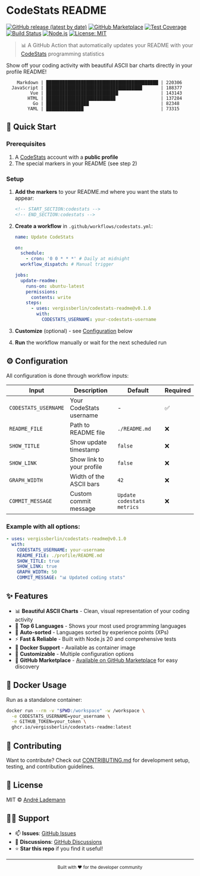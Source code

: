# CodeStats README

[![GitHub release (latest by date)](https://img.shields.io/github/v/release/vergissberlin/codestats-readme?style=flat-square)](https://github.com/vergissberlin/codestats-readme/releases)
[![GitHub Marketplace](https://img.shields.io/badge/GitHub-Marketplace-blue?style=flat-square&logo=github)](https://github.com/marketplace/actions/codestats-readme)
[![Test Coverage](https://img.shields.io/badge/coverage-100%25-brightgreen?style=flat-square)](./CONTRIBUTING.md#testing)
[![Build Status](https://img.shields.io/github/actions/workflow/status/vergissberlin/codestats-readme/test.yml?branch=main&style=flat-square)](https://github.com/vergissberlin/codestats-readme/actions)
[![Node.js](https://img.shields.io/badge/node.js-20-green?style=flat-square&logo=node.js)](https://nodejs.org/)
[![License: MIT](https://img.shields.io/badge/License-MIT-yellow?style=flat-square)](https://opensource.org/licenses/MIT)

> 📊 A GitHub Action that automatically updates your README with your [CodeStats](https://codestats.net/) programming statistics

Show off your coding activity with beautiful ASCII bar charts directly in your profile README!

<!-- START_SECTION:codestats -->
```text
    Markdown | ██████████████████████████████████████████ | 220306
  JavaScript | ████████████████████████████████████       | 188377
         Vue | ███████████████████████████                | 143143
        HTML | ██████████████████████████                 | 137284
          Go | ████████████████                           | 82348
        YAML | ██████████████                             | 73315
```
<!-- END_SECTION:codestats -->

## 🚀 Quick Start

### Prerequisites

1. A [CodeStats](https://codestats.net/) account with a **public profile**
2. The special markers in your README (see step 2)

### Setup

1. **Add the markers** to your README.md where you want the stats to appear:

   ```md
   <!-- START_SECTION:codestats -->
   <!-- END_SECTION:codestats -->
   ```

2. **Create a workflow** in `.github/workflows/codestats.yml`:

   ```yml
   name: Update CodeStats

   on:
     schedule:
       - cron: '0 0 * * *' # Daily at midnight
     workflow_dispatch: # Manual trigger

   jobs:
     update-readme:
       runs-on: ubuntu-latest
       permissions:
         contents: write
       steps:
         - uses: vergissberlin/codestats-readme@v0.1.0
           with:
             CODESTATS_USERNAME: your-codestats-username
   ```

3. **Customize** (optional) - see [Configuration](#-configuration) below

4. **Run** the workflow manually or wait for the next scheduled run

## ⚙️ Configuration

All configuration is done through workflow inputs:

| Input | Description | Default | Required |
|-------|-------------|---------|----------|
| `CODESTATS_USERNAME` | Your CodeStats username | - | ✅ |
| `README_FILE` | Path to README file | `./README.md` | ❌ |
| `SHOW_TITLE` | Show update timestamp | `false` | ❌ |
| `SHOW_LINK` | Show link to your profile | `false` | ❌ |
| `GRAPH_WIDTH` | Width of the ASCII bars | `42` | ❌ |
| `COMMIT_MESSAGE` | Custom commit message | `Update codestats metrics` | ❌ |

### Example with all options:

```yml
- uses: vergissberlin/codestats-readme@v0.1.0
  with:
    CODESTATS_USERNAME: your-username
    README_FILE: ./profile/README.md
    SHOW_TITLE: true
    SHOW_LINK: true
    GRAPH_WIDTH: 50
    COMMIT_MESSAGE: "📊 Updated coding stats"
```

## ✨ Features

- 📊 **Beautiful ASCII Charts** - Clean, visual representation of your coding activity
- 🎯 **Top 6 Languages** - Shows your most used programming languages
- 🔄 **Auto-sorted** - Languages sorted by experience points (XPs)
- ⚡ **Fast & Reliable** - Built with Node.js 20 and comprehensive tests
- 🐳 **Docker Support** - Available as container image
- 🔧 **Customizable** - Multiple configuration options
- 🏢 **GitHub Marketplace** - [Available on GitHub Marketplace](https://github.com/marketplace/actions/codestats-readme) for easy discovery

## 🐳 Docker Usage

Run as a standalone container:

```bash
docker run --rm -v "$PWD:/workspace" -w /workspace \
  -e CODESTATS_USERNAME=your_username \
  -e GITHUB_TOKEN=your_token \
  ghcr.io/vergissberlin/codestats-readme:latest
```

## 🤝 Contributing

Want to contribute? Check out [CONTRIBUTING.md](CONTRIBUTING.md) for development setup, testing, and contribution guidelines.

## 📄 License

MIT © [André Lademann](https://github.com/vergissberlin)

## 🙋‍♀️ Support

- 📫 **Issues**: [GitHub Issues](https://github.com/vergissberlin/codestats-readme/issues)
- 💬 **Discussions**: [GitHub Discussions](https://github.com/vergissberlin/codestats-readme/discussions)
- ⭐ **Star this repo** if you find it useful!

---

<div align="center">
  <sub>Built with ❤️ for the developer community</sub>
</div>
